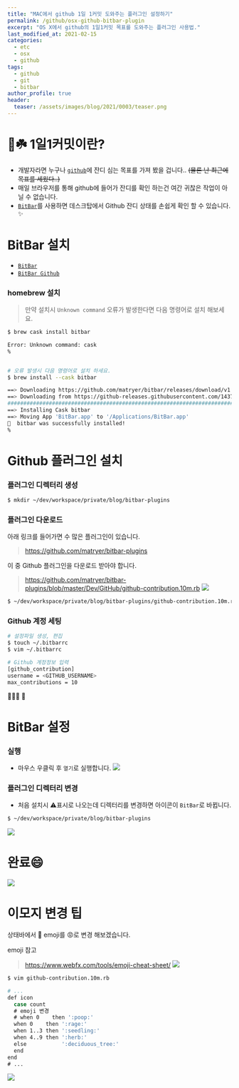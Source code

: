 ```yaml
---
title: "MAC에서 github 1일 1커밋 도와주는 플러그인 설정하기"
permalink: /github/osx-github-bitbar-plugin
excerpt: "OS X에서 github의 1일1커밋 목표를 도와주는 플러그인 사용법."
last_modified_at: 2021-02-15
categories:
  - etc
  - osx
  - github
tags:
  - github
  - git
  - bitbar
author_profile: true
header:
  teaser: /assets/images/blog/2021/0003/teaser.png
---
```

# 🌱☘️ 1일1커밋이란?
- 개발자라면 누구나 [`github`](https://github.com/godngu)에 잔디 심는 목표를 가져 봤을 겁니다.. ~~(물론 난 최근에 목표를 세웠다..)~~
- 매일 브라우저를 통해 github에 들어가 잔디를 확인 하는건 여간 귀찮은 작업이 아닐 수 없습니다.
- [`BitBar`](https://getbitbar.com/)를 사용하면 데스크탑에서 Github 잔디 상태를 손쉽게 확인 할 수 있습니다. :sparkles:



# BitBar 설치
- [`BitBar`](https://getbitbar.com/)
- [`BitBar Github`](https://github.com/matryer/bitbar#get-started)

### homebrew 설치  
> 만약 설치시 `Unknown command` 오류가 발생한다면 다음 명령어로 설치 해보세요.

```bash
$ brew cask install bitbar

Error: Unknown command: cask
%


# 오류 발생시 다음 명령어로 설치 하세요.
$ brew install --cask bitbar

==> Downloading https://github.com/matryer/bitbar/releases/download/v1.10.1/BitBar.app.zip
==> Downloading from https://github-releases.githubusercontent.com/14376285/31e70500-3ef7-11eb-8e62-7f1ddc233681?X-Amz-Algorithm=AWS4-HMAC-SHA256&X-Am
######################################################################## 100.0%
==> Installing Cask bitbar
==> Moving App 'BitBar.app' to '/Applications/BitBar.app'
🍺  bitbar was successfully installed!
%
```

# Github 플러그인 설치

### 플러그인 디렉터리 생성
```bash
$ mkdir ~/dev/workspace/private/blog/bitbar-plugins
```

### 플러그인 다운로드
아래 링크를 들어가면 수 많은 플러그인이 있습니다.
> https://github.com/matryer/bitbar-plugins

이 중 Github 플러그인을 다운로드 받아야 합니다.
> https://github.com/matryer/bitbar-plugins/blob/master/Dev/GitHub/github-contribution.10m.rb
![](/assets/images/blog/2021/0003/image03.png)

```bash
$ ~/dev/workspace/private/blog/bitbar-plugins/github-contribution.10m.rb
```

### Github 계정 세팅
```bash
# 설정파일 생성, 편집
$ touch ~/.bitbarrc
$ vim ~/.bitbarrc

# Github 계정정보 입력
[github_contribution]
username = <GITHUB_USERNAME>
max_contributions = 10
```
:hankey::hammer::clown_face:
:poop:


# BitBar 설정

### 실행
- 마우스 우클릭 후 `열기`로 실행합니다.
![](/assets/images/blog/2021/0003/image01.png)

### 플러그인 디렉터리 변경
- 처음 설치시 :warning:표시로 나오는데 디렉터리를 변경하면 아이콘이 `BitBar`로 바뀝니다.
```bash
$ ~/dev/workspace/private/blog/bitbar-plugins
```
![](/assets/images/blog/2021/0003/image02.png)


# 완료:smile:
![](/assets/images/blog/2021/0003/image04.png)


# 이모지 변경 팁
상태바에서 :poop: emoji를 :rage:로 변경 해보겠습니다.

emoji 참고
> https://www.webfx.com/tools/emoji-cheat-sheet/
![](/assets/images/blog/2021/0003/image05.png)

```bash
$ vim github-contribution.10m.rb

# ...
def icon
  case count
  # emoji 변경
  # when 0    then ':poop:'
  when 0    then ':rage:'
  when 1..3 then ':seedling:'
  when 4..9 then ':herb:'
  else           ':deciduous_tree:'
  end
end
# ...
```

![](/assets/images/blog/2021/0003/image06.png)
